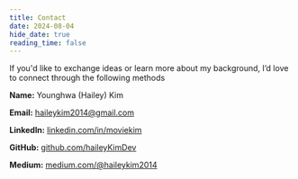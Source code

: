 ```yaml
---
title: Contact
date: 2024-08-04
hide_date: true
reading_time: false
---
```


If you'd like to exchange ideas or learn more about my background, I’d love to connect through the following methods

**Name:** Younghwa (Hailey) Kim

**Email:** haileykim2014@gmail.com

**LinkedIn:** [linkedin.com/in/moviekim](https://www.linkedin.com/in/moviekim/)

**GitHub:** [github.com/haileyKimDev](https://github.com/haileyKimDev)

**Medium:** [medium.com/@haileykim2014](https://medium.com/@haileykim2014)

